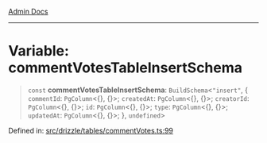[Admin Docs](/)

***

# Variable: commentVotesTableInsertSchema

> `const` **commentVotesTableInsertSchema**: `BuildSchema`\<`"insert"`, \{ `commentId`: `PgColumn`\<\{\}, \{\}\>; `createdAt`: `PgColumn`\<\{\}, \{\}\>; `creatorId`: `PgColumn`\<\{\}, \{\}\>; `id`: `PgColumn`\<\{\}, \{\}\>; `type`: `PgColumn`\<\{\}, \{\}\>; `updatedAt`: `PgColumn`\<\{\}, \{\}\>; \}, `undefined`\>

Defined in: [src/drizzle/tables/commentVotes.ts:99](https://github.com/PalisadoesFoundation/talawa-api/blob/2cc2354b3599462f5e9976dfd00bd2cfa22095cb/src/drizzle/tables/commentVotes.ts#L99)
